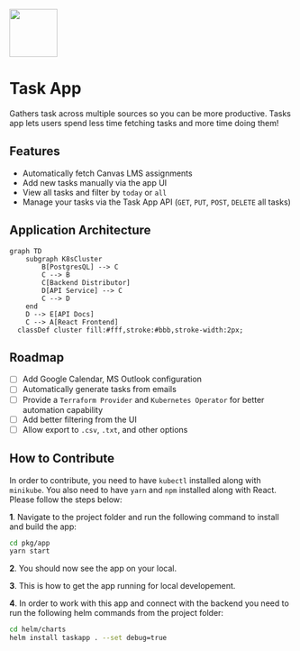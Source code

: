 
<br>
<img src="https://user-images.githubusercontent.com/16570228/203883739-686693c5-5101-4175-808d-5b91ec813f2e.svg" height=85/>

# Task App
Gathers task across multiple sources so you can be more productive. Tasks app lets users spend less time fetching tasks and more time doing them!

## Features
- Automatically fetch Canvas LMS assignments
- Add new tasks manually via the app UI
- View all tasks and filter by `today` or `all`
- Manage your tasks via the Task App API (`GET`, `PUT`, `POST`, `DELETE` all tasks)

## Application Architecture

```mermaid
graph TD
    subgraph K8sCluster
        B[PostgresQL] --> C 
        C --> B
        C[Backend Distributor]
        D[API Service] --> C
        C --> D
    end
    D --> E[API Docs]
    C --> A[React Frontend]
  classDef cluster fill:#fff,stroke:#bbb,stroke-width:2px;
```

## Roadmap
- [ ] Add Google Calendar, MS Outlook configuration
- [ ] Automatically generate tasks from emails
- [ ] Provide a `Terraform Provider` and `Kubernetes Operator` for better automation capability
- [ ] Add better filtering from the UI
- [ ] Allow export to `.csv`, `.txt`, and other options

## How to Contribute
In order to contribute, you need to have `kubectl` installed along with `minikube`. You also need to have `yarn` and `npm` installed along with React. Please follow the steps below:

  **1**. Navigate to the project folder and run the following command to install and build the app:
  ```bash
  cd pkg/app
  yarn start
  ``` 

  **2**. You should now see the app on your local.

  **3**. This is how to get the app running for local developement.

  **4**. In order to work with this app and connect with the backend you need to run the following helm commands from the project folder: 
  ```bash
  cd helm/charts
  helm install taskapp . --set debug=true
  ```

  
